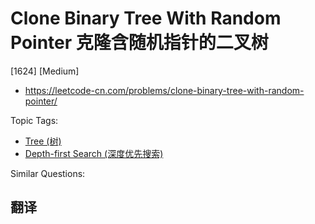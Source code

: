 # Clone Binary Tree With Random Pointer 克隆含随机指针的二叉树

[1624] [Medium]

- https://leetcode-cn.com/problems/clone-binary-tree-with-random-pointer/

Topic Tags:

- [Tree (树)](https://leetcode-cn.com/tag/tree/)
- [Depth-first Search (深度优先搜索)](https://leetcode-cn.com/tag/depth-first-search/)

Similar Questions:

## 翻译
